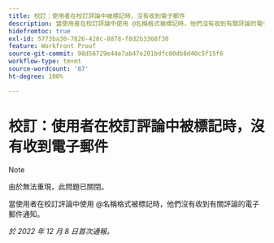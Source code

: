```yaml
---
title: 校訂：使用者在校訂評論中被標記時，沒有收到電子郵件
description: 當使用者在校訂評論中使用 @名稱格式被標記時，他們沒有收到有關評論的電子郵件通知。
hidefromtoc: true
exl-id: 5773ba30-7826-428c-8878-f8d2b3368f30
feature: Workfront Proof
source-git-commit: 98d56729e44e7ab47e201bdfc00db8d40c5f15f6
workflow-type: tm+mt
source-wordcount: '87'
ht-degree: 100%

---
```


# 校訂：使用者在校訂評論中被標記時，沒有收到電子郵件

>[!NOTE]
>
>由於無法重現，此問題已關閉。

當使用者在校訂評論中使用 @名稱格式被標記時，他們沒有收到有關評論的電子郵件通知。

_於 2022 年 12 月 8 日首次通報。_
